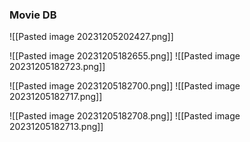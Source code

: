### Movie DB

![[Pasted image 20231205202427.png]]


![[Pasted image 20231205182655.png]]
![[Pasted image 20231205182723.png]]

![[Pasted image 20231205182700.png]]
![[Pasted image 20231205182717.png]]

![[Pasted image 20231205182708.png]]
![[Pasted image 20231205182713.png]]



